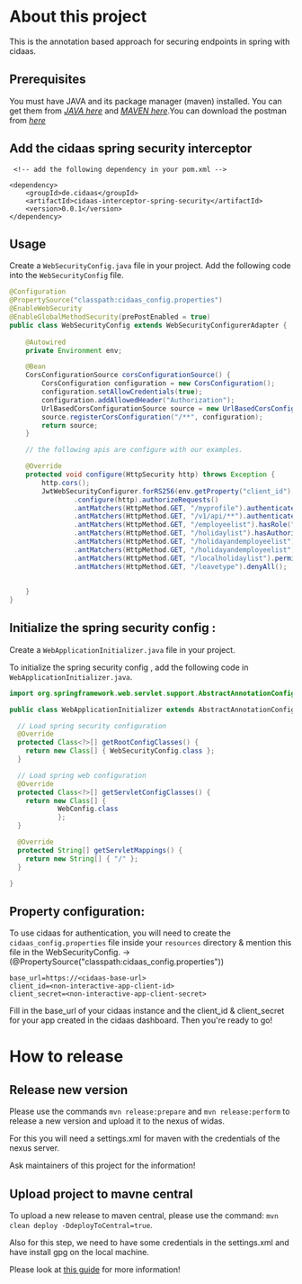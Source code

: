 # About this project  
This is the annotation based approach for securing endpoints in spring with cidaas.
  
## Prerequisites
You must have JAVA and its package manager \(maven\) installed. You can get them from [_JAVA here_](https://java.com/en/download/) and [_MAVEN here_](https://maven.apache.org/install.html).You can download the postman from [_here_](https://www.getpostman.com/apps)
  
## Add the cidaas spring security interceptor 
```
 <!-- add the following dependency in your pom.xml --> 
 
<dependency>
    <groupId>de.cidaas</groupId>
    <artifactId>cidaas-interceptor-spring-security</artifactId>
    <version>0.0.1</version>
</dependency>

```
## Usage

Create a ``WebSecurityConfig.java`` file in your project.
Add the following code into the ``WebSecurityConfig`` file.
```java
@Configuration
@PropertySource("classpath:cidaas_config.properties")
@EnableWebSecurity
@EnableGlobalMethodSecurity(prePostEnabled = true)
public class WebSecurityConfig extends WebSecurityConfigurerAdapter {
	
	@Autowired
	private Environment env;

	@Bean
	CorsConfigurationSource corsConfigurationSource() {
		CorsConfiguration configuration = new CorsConfiguration();		
		configuration.setAllowCredentials(true);
		configuration.addAllowedHeader("Authorization");
		UrlBasedCorsConfigurationSource source = new UrlBasedCorsConfigurationSource();
		source.registerCorsConfiguration("/**", configuration);
		return source;
	}

    // the following apis are configure with our examples.

	@Override
	protected void configure(HttpSecurity http) throws Exception {
		http.cors();
		JwtWebSecurityConfigurer.forRS256(env.getProperty("client_id"), env.getProperty("base_url"))
				.configure(http).authorizeRequests()				
				.antMatchers(HttpMethod.GET, "/myprofile").authenticated()
                .antMatchers(HttpMethod.GET, "/v1/api/**").authenticated() // this will authenticate all url's followed by {{baseurl}}/v1/api/
				.antMatchers(HttpMethod.GET, "/employeelist").hasRole("HR")
				.antMatchers(HttpMethod.GET, "/holidaylist").hasAuthority("holidaylist:read")
				.antMatchers(HttpMethod.GET, "/holidayandemployeelist").hasAuthority("holidaylist:read")
				.antMatchers(HttpMethod.GET, "/holidayandemployeelist").hasRole("HR")
				.antMatchers(HttpMethod.GET, "/localholidaylist").permitAll()
				.antMatchers(HttpMethod.GET, "/leavetype").denyAll();
		
		
	}
}
```

## Initialize the spring security config : 

Create a ``WebApplicationInitializer.java`` file in your project.

To initialize the spring security config , add the following code in ``WebApplicationInitializer.java``.

```java
import org.springframework.web.servlet.support.AbstractAnnotationConfigDispatcherServletInitializer;

public class WebApplicationInitializer extends AbstractAnnotationConfigDispatcherServletInitializer {

  // Load spring security configuration
  @Override
  protected Class<?>[] getRootConfigClasses() {
    return new Class[] { WebSecurityConfig.class };
  }

  // Load spring web configuration
  @Override
  protected Class<?>[] getServletConfigClasses() {
    return new Class[] { 
    		WebConfig.class 
    		};
  }

  @Override
  protected String[] getServletMappings() {
    return new String[] { "/" };
  }

}
```
## Property configuration: 

To use cidaas for authentication, you will need to create the `cidaas_config.properties` file inside your `resources` directory & mention this file in the WebSecurityConfig. -> (@PropertySource("classpath:cidaas_config.properties"))

```
base_url=https://<cidaas-base-url>
client_id=<non-interactive-app-client-id>
client_secret=<non-interactive-app-client-secret>
```
  
Fill in the base_url of your cidaas instance and the client_id & client_secret for your app created in the cidaas dashboard. Then you're ready to go!



# How to release

## Release new version
Please use the commands `mvn release:prepare` and `mvn release:perform` to release a new version and upload it to the nexus of widas.

For this you will need a settings.xml for maven with the credentials of the nexus server.  

Ask maintainers of this project for the information!

## Upload project to mavne central
To upload a new release to maven central, please use the command: `mvn clean deploy -DdeployToCentral=true`.

Also for this step, we need to have some credentials in the settings.xml and have install gpg on the local machine. 

Please look at [this guide](https://gitlab.widas.de/cidaas-public-devkits/cidaas-public-devkit-documentation/-/wikis/How-to-deploy-java-artifacts-to-maven-central-repository) for more information!

